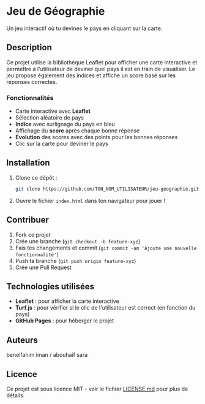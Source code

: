 # Jeu de Géographie

Un jeu interactif où tu devines le pays en cliquant sur la carte.

## Description

Ce projet utilise la bibliothèque Leaflet pour afficher une carte interactive et permettre à l'utilisateur de deviner quel pays il est en train de visualiser. Le jeu propose également des indices et affiche un score basé sur les réponses correctes.

### Fonctionnalités

- Carte interactive avec **Leaflet**
- Sélection aléatoire de pays
- **Indice** avec surlignage du pays en bleu
- Affichage du **score** après chaque bonne réponse
- **Évolution** des scores avec des points pour les bonnes réponses
- Clic sur la carte pour deviner le pays

## Installation

1. Clone ce dépôt :
    ```bash
    git clone https://github.com/TON_NOM_UTILISATEUR/jeu-geographie.git
    ```
2. Ouvre le fichier `index.html` dans ton navigateur pour jouer !

## Contribuer

1. Fork ce projet
2. Crée une branche (`git checkout -b feature-xyz`)
3. Fais tes changements et commit (`git commit -am 'Ajoute une nouvelle fonctionnalité'`)
4. Push ta branche (`git push origin feature-xyz`)
5. Crée une Pull Request

## Technologies utilisées

- **Leaflet** : pour afficher la carte interactive
- **Turf.js** : pour vérifier si le clic de l'utilisateur est correct (en fonction du pays)
- **GitHub Pages** : pour héberger le projet

## Auteurs

benelfahim iman / abouhaif sara 

## Licence

Ce projet est sous licence MIT - voir le fichier [LICENSE.md](LICENSE.md) pour plus de détails.
